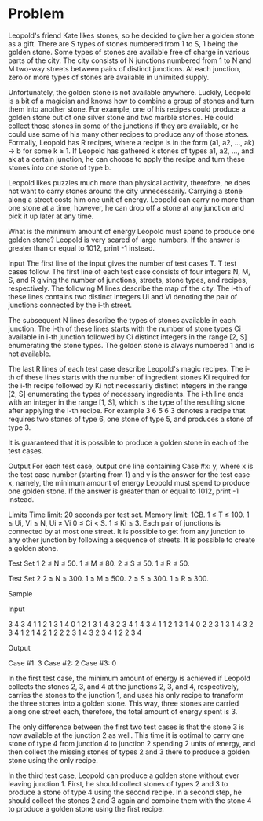 # Problem
Leopold's friend Kate likes stones, so he decided to give her a golden stone as a gift. There are S types of stones numbered from 1 to S, 1 being the golden stone. Some types of stones are available free of charge in various parts of the city. The city consists of N junctions numbered from 1 to N and M two-way streets between pairs of distinct junctions. At each junction, zero or more types of stones are available in unlimited supply.

Unfortunately, the golden stone is not available anywhere. Luckily, Leopold is a bit of a magician and knows how to combine a group of stones and turn them into another stone. For example, one of his recipes could produce a golden stone out of one silver stone and two marble stones. He could collect those stones in some of the junctions if they are available, or he could use some of his many other recipes to produce any of those stones. Formally, Leopold has R recipes, where a recipe is in the form (a1, a2, ..., ak) -> b for some k ≥ 1. If Leopold has gathered k stones of types a1, a2, ..., and ak at a certain junction, he can choose to apply the recipe and turn these stones into one stone of type b.

Leopold likes puzzles much more than physical activity, therefore, he does not want to carry stones around the city unnecessarily. Carrying a stone along a street costs him one unit of energy. Leopold can carry no more than one stone at a time, however, he can drop off a stone at any junction and pick it up later at any time.

What is the minimum amount of energy Leopold must spend to produce one golden stone? Leopold is very scared of large numbers. If the answer is greater than or equal to 1012, print -1 instead.

Input
The first line of the input gives the number of test cases T. T test cases follow. The first line of each test case consists of four integers N, M, S, and R giving the number of junctions, streets, stone types, and recipes, respectively. The following M lines describe the map of the city. The i-th of these lines contains two distinct integers Ui and Vi denoting the pair of junctions connected by the i-th street.

The subsequent N lines describe the types of stones available in each junction. The i-th of these lines starts with the number of stone types Ci available in i-th junction followed by Ci distinct integers in the range [2, S] enumerating the stone types. The golden stone is always numbered 1 and is not available.

The last R lines of each test case describe Leopold's magic recipes. The i-th of these lines starts with the number of ingredient stones Ki required for the i-th recipe followed by Ki not necessarily distinct integers in the range [2, S] enumerating the types of necessary ingredients. The i-th line ends with an integer in the range [1, S], which is the type of the resulting stone after applying the i-th recipe. For example 3 6 5 6 3 denotes a recipe that requires two stones of type 6, one stone of type 5, and produces a stone of type 3.

It is guaranteed that it is possible to produce a golden stone in each of the test cases.

Output
For each test case, output one line containing Case #x: y, where x is the test case number (starting from 1) and y is the answer for the test case x, namely, the minimum amount of energy Leopold must spend to produce one golden stone. If the answer is greater than or equal to 1012, print -1 instead.

Limits
Time limit: 20 seconds per test set.
Memory limit: 1GB.
1 ≤ T ≤ 100.
1 ≤ Ui, Vi ≤ N, Ui ≠ Vi
0 ≤ Ci < S.
1 ≤ Ki ≤ 3.
Each pair of junctions is connected by at most one street.
It is possible to get from any junction to any other junction by following a sequence of streets.
It is possible to create a golden stone.

Test Set 1
2 ≤ N ≤ 50.
1 ≤ M ≤ 80.
2 ≤ S ≤ 50.
1 ≤ R ≤ 50.

Test Set 2
2 ≤ N ≤ 300.
1 ≤ M ≤ 500.
2 ≤ S ≤ 300.
1 ≤ R ≤ 300.

Sample

Input
 	

3
4 3 4 1
1 2
1 3
1 4
0
1 2
1 3
1 4
3 2 3 4 1
4 3 4 1
1 2
1 3
1 4
0
2 2 3
1 3
1 4
3 2 3 4 1
2 1 4 2
1 2
2 2 3
1 4
3 2 3 4 1
2 2 3 4

Output
   
Case #1: 3
Case #2: 2
Case #3: 0

  
In the first test case, the minimum amount of energy is achieved if Leopold collects the stones 2, 3, and 4 at the junctions 2, 3, and 4, respectively, carries the stones to the junction 1, and uses his only recipe to transform the three stones into a golden stone. This way, three stones are carried along one street each, therefore, the total amount of energy spent is 3.

The only difference between the first two test cases is that the stone 3 is now available at the junction 2 as well. This time it is optimal to carry one stone of type 4 from junction 4 to junction 2 spending 2 units of energy, and then collect the missing stones of types 2 and 3 there to produce a golden stone using the only recipe.

In the third test case, Leopold can produce a golden stone without ever leaving junction 1. First, he should collect stones of types 2 and 3 to produce a stone of type 4 using the second recipe. In a second step, he should collect the stones 2 and 3 again and combine them with the stone 4 to produce a golden stone using the first recipe.